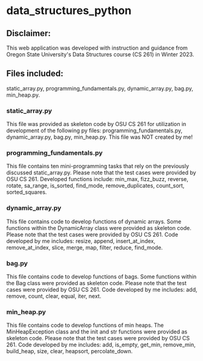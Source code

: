 # data_structures_python

## Disclaimer:
This web application was developed with instruction and guidance from Oregon State University's Data Structures course (CS 261) in Winter 2023.

## Files included:
static_array.py,
programming_fundamentals.py,
dynamic_array.py,
bag.py,
min_heap.py.

### static_array.py
This file was provided as skeleton code by OSU CS 261 for utilization in development of the following py files:
programming_fundamentals.py,
dynamic_array.py,
bag.py,
min_heap.py.
This file was NOT created by me!

### programming_fundamentals.py
This file contains ten mini-programming tasks that rely on the previously discussed static_array.py. 
Please note that the test cases were provided by OSU CS 261.
Developed functions include:
min_max,
fizz_buzz,
reverse,
rotate,
sa_range,
is_sorted,
find_mode,
remove_duplicates,
count_sort,
sorted_squares.

### dynamic_array.py
This file contains code to develop functions of dynamic arrays. 
Some functions within the DynamicArray class were provided as skeleton code.
Please note that the test cases were provided by OSU CS 261.
Code developed by me includes:
resize,
append,
insert_at_index,
remove_at_index,
slice,
merge,
map,
filter,
reduce,
find_mode.

### bag.py
This file contains code to develop functions of bags.
Some functions within the Bag class were provided as skeleton code.
Please note that the test cases were provided by OSU CS 261.
Code developed by me includes:
add,
remove,
count,
clear,
equal,
iter,
next.

### min_heap.py
This file contains code to develop functions of min heaps.
The MinHeapException class and the init and str functions were provided as skeleton code. 
Please note that the test cases were provided by OSU CS 261.
Code developed by me includes:
add,
is_empty,
get_min,
remove_min,
build_heap,
size,
clear,
heapsort,
percolate_down.


